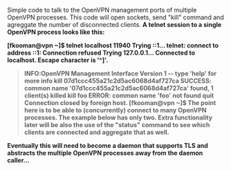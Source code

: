 
Simple code to talk to the OpenVPN management ports of multiple OpenVPN
processes. This code will open sockets, send "kill" command and agreggate 
the number of disconnected clients.
<b><b> 
A telnet session to a single OpenVPN process looks like this:

[fkooman@vpn ~]$ telnet localhost 11940
Trying ::1...
telnet: connect to address ::1: Connection refused
Trying 127.0.0.1...
Connected to localhost.
Escape character is '^]'.
>INFO:OpenVPN Management Interface Version 1 -- type 'help' for more info
kill 07d1ccc455a21c2d5ac6068d4af727ca
SUCCESS: common name '07d1ccc455a21c2d5ac6068d4af727ca' found, 1 client(s) killed
kill foo
ERROR: common name 'foo' not found
quit
Connection closed by foreign host.
[fkooman@vpn ~]$ 
<b><b>
The point here is to be able to (concurrently) connect to many OpenVPN 
processes. The example below has only two. Extra functionality later will
be also the use of the "status" command to see which clients are connected
and aggregate that as well.

Eventually this will need to become a daemon that supports TLS and abstracts
the multiple OpenVPN processes away from the daemon caller...